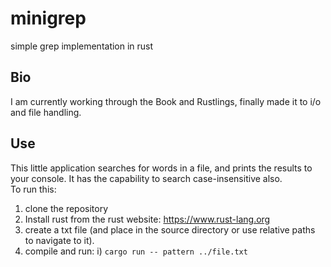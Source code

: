 # minigrep
simple grep implementation in rust

## Bio
I am currently working through the Book and Rustlings, finally made it to i/o and file handling.

## Use
This little application searches for words in a file, and prints the results to your console. It has the capability to search case-insensitive also.  
To run this: 
1) clone the repository 
2) Install rust from the rust website: https://www.rust-lang.org
3) create a txt file (and place in the source directory or use relative paths to navigate to it).
4) compile and run:
    i) `cargo run -- pattern ../file.txt`

